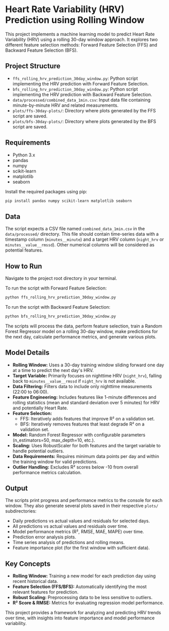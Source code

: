 # Heart Rate Variability (HRV) Prediction using Rolling Window

This project implements a machine learning model to predict Heart Rate Variability (HRV) using a rolling 30-day window approach. It explores two different feature selection methods: Forward Feature Selection (FFS) and Backward Feature Selection (BFS).

## Project Structure

- `ffs_rolling_hrv_prediction_30day_window.py`: Python script implementing the HRV prediction with Forward Feature Selection.
- `bfs_rolling_hrv_prediction_30day_window.py`: Python script implementing the HRV prediction with Backward Feature Selection.
- `data/processed/combined_data_1min.csv`: Input data file containing minute-by-minute HRV and related measurements.
- `plots/ffs-30day-plots/`: Directory where plots generated by the FFS script are saved.
- `plots/bfs-30day-plots/`: Directory where plots generated by the BFS script are saved.

## Requirements

- Python 3.x
- pandas
- numpy
- scikit-learn
- matplotlib
- seaborn

Install the required packages using pip:

```bash
pip install pandas numpy scikit-learn matplotlib seaborn
```

## Data

The script expects a CSV file named `combined_data_1min.csv` in the `data/processed/` directory. This file should contain time-series data with a timestamp column (`minutes__minute`) and a target HRV column (`night_hrv` or `minutes__value__rmssd`). Other numerical columns will be considered as potential features.

## How to Run

Navigate to the project root directory in your terminal.

To run the script with Forward Feature Selection:

```bash
python ffs_rolling_hrv_prediction_30day_window.py
```

To run the script with Backward Feature Selection:

```bash
python bfs_rolling_hrv_prediction_30day_window.py
```

The scripts will process the data, perform feature selection, train a Random Forest Regressor model on a rolling 30-day window, make predictions for the next day, calculate performance metrics, and generate various plots.

## Model Details

- **Rolling Window:** Uses a 30-day training window sliding forward one day at a time to predict the next day's HRV.
- **Target Variable:** Primarily focuses on nighttime HRV (`night_hrv`), falling back to `minutes__value__rmssd` if `night_hrv` is not available.
- **Data Filtering:** Filters data to include only nighttime measurements (22:00 to 06:00).
- **Feature Engineering:** Includes features like 1-minute differences and rolling statistics (mean and standard deviation over 5 minutes) for HRV and potentially Heart Rate.
- **Feature Selection:**
  - FFS: Iteratively adds features that improve R² on a validation set.
  - BFS: Iteratively removes features that least degrade R² on a validation set.
- **Model:** Random Forest Regressor with configurable parameters (n_estimators=50, max_depth=10, etc.).
- **Scaling:** Uses RobustScaler for both features and the target variable to handle potential outliers.
- **Data Requirements:** Requires minimum data points per day and within the training window for valid predictions.
- **Outlier Handling:** Excludes R² scores below -10 from overall performance metrics calculation.

## Output

The scripts print progress and performance metrics to the console for each window. They also generate several plots saved in their respective `plots/` subdirectories:

- Daily predictions vs actual values and residuals for selected days.
- All predictions vs actual values and residuals over time.
- Model performance metrics (R², RMSE, MAE, MAPE) over time.
- Prediction error analysis plots.
- Time series analysis of predictions and rolling means.
- Feature importance plot (for the first window with sufficient data).

## Key Concepts

- **Rolling Window:** Training a new model for each prediction day using recent historical data.
- **Feature Selection (FFS/BFS):** Automatically identifying the most relevant features for prediction.
- **Robust Scaling:** Preprocessing data to be less sensitive to outliers.
- **R² Score & RMSE:** Metrics for evaluating regression model performance.

This project provides a framework for analyzing and predicting HRV trends over time, with insights into feature importance and model performance variability. 